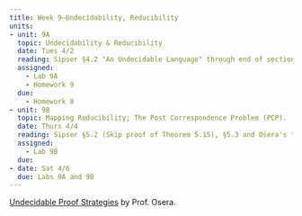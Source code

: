 ```yaml
---
title: Week 9–Undecidability, Reducibility
units:
- unit: 9A
  topic: Undecidability & Reducibility
  date: Tues 4/2
  reading: Sipser §4.2 "An Undecidable Language" through end of section; Sipser §5.1.
  assigned: 
    - Lab 9A
    - Homework 9
  due:
    - Homework 8
- unit: 9B
  topic: Mapping Reducibility; The Post Correspondence Problem (PCP).
  date: Thurs 4/4
  reading: Sipser §5.2 (Skip proof of Theorem 5.15), §5.3 and Osera's "Undecidable Proof Strategies" (see below).
  assigned: 
    - Lab 9B
  due: 
- date: Sat 4/6
  due: Labs 9A and 9B
---
```


[Undecidable Proof Strategies](/CSC341/assets/pdf/undecidable-proof-strategies.pdf) by Prof. Osera.

